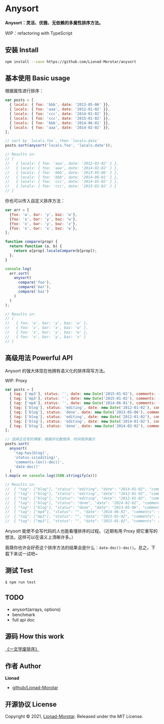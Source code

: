 # Anysort

**Anysort：灵活、优雅、无依赖的多属性排序方法。**

WIP：refactoring with TypeScript

## 安装 Install

```sh
npm install --save https://github.com/Lionad-Morotar/anysort
```

## 基本使用 Basic usage

根据属性进行排序：

```js
var posts = [
  { locals: { foo: 'bbb', date: '2013-05-06' }},
  { locals: { foo: 'aaa', date: '2012-01-02' }},
  { locals: { foo: 'ccc', date: '2014-01-02' }},
  { locals: { foo: 'ccc', date: '2015-01-02' }},
  { locals: { foo: 'bbb', date: '2014-06-01' }},
  { locals: { foo: 'aaa', date: '2014-02-02' }},
];

// sort by `locals.foo`, then `locals.date`
posts.sort(anysort('locals.foo', 'locals.date'));

// Results in:
// [
//   { locals: { foo: 'aaa', date: '2012-01-02' } },
//   { locals: { foo: 'aaa', date: '2014-02-02' } },
//   { locals: { foo: 'bbb', date: '2013-05-06' } },
//   { locals: { foo: 'bbb', date: '2014-06-01' } },
//   { locals: { foo: 'ccc', date: '2014-01-02' } },
//   { locals: { foo: 'ccc', date: '2015-01-02' } }
// ]
```

你也可以传入自定义排序方法：

```js
var arr = [
  {foo: 'w', bar: 'y', baz: 'w'},
  {foo: 'x', bar: 'y', baz: 'w'},
  {foo: 'x', bar: 'y', baz: 'z'},
  {foo: 'x', bar: 'x', baz: 'w'},
];

function compare(prop) {
  return function (a, b) {
    return a[prop].localeCompare(b[prop]);
  };
}

console.log(
  arr.sort(
    anysort(
      compare('foo'), 
      compare('bar'), 
      compare('baz')
    )
  )
);

// Results in:
// [
//   { foo: 'w', bar: 'y', baz: 'w' },
//   { foo: 'x', bar: 'x', baz: 'w' },
//   { foo: 'x', bar: 'y', baz: 'w' },
//   { foo: 'x', bar: 'y', baz: 'z' }
// ]
```

## 高级用法 Powerful API

Anysort 的强大体现在他拥有语义化的排序简写方法。

WIP: Proxy

```js
var posts = [
  { tag: ['mp3'], status: '', date: new Date('2015-01-02'), comments: { length: 5 } },
  { tag: ['mp3'], status: '', date: new Date('2015-01-02'), comments: { length: 6 } } ,
  { tag: ['mp4'], status: '', date: new Date('2014-06-01'), comments: { length: 7 } },
  { tag: ['blog'], status: 'editing', date: new Date('2012-01-02'), comments: { length: 3 } },
  { tag: ['blog'], status: 'done', date: new Date('2013-05-06'), comments: { length: 1 } },
  { tag: ['blog'], status: 'editing', date: new Date('2012-01-02'), comments: { length: 2 } },
  { tag: ['blog'], status: 'editing', date: new Date('2014-01-02'), comments: { length: 3 } },
  { tag: ['blog'], status: 'done', date: new Date('2014-02-02'), comments: { length: 4 } },
];

// 选择正在写的博客，根据评论数倒序、时间倒序展示
posts.sort(
  anysort(
    'tag-has(blog)',
    'status-is(editing)',
    'comments-len()-dec()',
    'date-dec()'
  )
).map(x => console.log(JSON.stringify(x)))

// Results in:
//  { "tag": ["blog"], "status": "editing", "date": "2014-01-02", "comments": { "length": 3 } },
//  { "tag": ["blog"], "status": "editing", "date": "2012-01-02", "comments": { "length": 3 } },
//  { "tag": ["blog"], "status": "editing", "date": "2012-01-02", "comments": { "length": 2 } },
//  { "tag": ["blog"], "status": "done", "date": "2014-02-02", "comments": { "length": 4 } },
//  { "tag": ["blog"], "status": "done", "date": "2013-05-06", "comments": { "length": 1 } },
//  { "tag": ["mp4"], "status": "", "date": "2014-06-01", "comments": { "length": 7 } },
//  { "tag": ["mp3"], "status": "", "date": "2015-01-02", "comments": { "length": 6 } },
//  { "tag": ["mp3"], "status": "", "date": "2015-01-02", "comments": { "length": 5 } },
```

Anysort 能使不会写代码的人也能看懂排序的过程。（近期有用 Proxy 把它重写的想法，这样可以在语义上清晰许多。）

我猜你也许会好奇这个排序方法的结果会是什么：`date-dec()-dec()`。总之，下载下来试一试吧~

## 测试 Test

```sh
$ npm run test
```

 ## TODO

 * anysort(arrays, options)
 * benchmark
 * full api doc

## 源码 How this work

[《一文学废排序》](https://juejin.cn/post/6916229848126111751)

## 作者 Author

**Lionad**

* [github/Lionad-Morotar](https://github.com/Lionad-Morotar)

## 开源协议 License

Copyright © 2021, [Lionad-Morotar](https://github.com/Lionad-Morotar).
Released under the MIT License.

